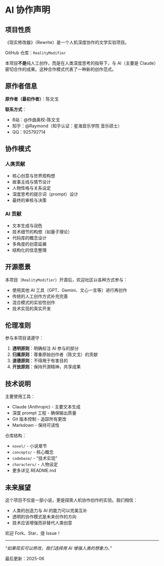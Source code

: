 # AI 协作声明

## 项目性质

《现实修改器》（Rewrite）是一个人机深度协作的文学实验项目。

GitHub 仓库：`RealityModifier`

本项目**不是**纯人工创作，而是在人类深度思考的指导下，与 AI（主要是 Claude）密切合作的成果。这种合作模式代表了一种新的创作范式。

## 原作者信息

**原作者（最初作者）**：陈文戈

**联系方式**：
- B站：@作曲奥校-陈文戈
- 知乎：@Raymond（知乎认证：星海音乐学院 音乐硕士）
- QQ：925792714

## 协作模式

### 人类贡献
- 核心创意与世界观构想
- 故事主线与情节设计  
- 人物性格与关系设定
- 深度思考的提示词（prompt）设计
- 最终的审核与决策

### AI 贡献
- 文本生成与润色
- 技术细节的构想（如量子理论）
- 代码库的概念设计
- 多角度的创意延展
- 结构化的信息整理

## 开源愿景

本项目（`RealityModifier`）开源后，欢迎社区以各种方式参与：

- 使用其他 AI 工具（GPT、Gemini、文心一言等）进行再创作
- 传统的人工创作方式补充完善
- 混合模式的实验性创作
- 技术实现的真实开发

## 伦理准则

参与本项目请遵守：

1. **透明原则**：明确标注 AI 参与的部分
2. **归属原则**：尊重原始创作者（陈文戈）的贡献
3. **道德原则**：不得用于有害目的
4. **开放原则**：保持开源精神，共享成果

## 技术说明

主要使用工具：
- Claude (Anthropic) - 主要文本生成
- 深度 prompt 工程 - 确保输出质量
- Git 版本控制 - 追踪所有更改
- Markdown - 保持可读性

仓库结构：
- `novel/` - 小说章节
- `concepts/` - 核心概念
- `codebase/` - “技术实现”
- `characters/` - 人物设定
- 更多详见 README.md

## 未来展望

这个项目不仅是一部小说，更是探索人机协作创作的实验。我们相信：

- 人类的创造力与 AI 的能力可以完美互补
- 透明的协作模式是未来创作的方向
- 技术应该增强而非替代人类创意

欢迎 Fork、Star、提 Issue！

---

*“如果现实可以修改，我们选择用 AI 增强人类的想象力。”*

最后更新：2025-06